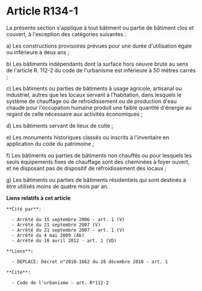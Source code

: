 # Article R134-1

La présente section s'applique à tout bâtiment ou partie de bâtiment clos et couvert, à l'exception des catégories
suivantes : 

a) Les constructions provisoires prévues pour une durée d'utilisation égale ou inférieure à deux ans ; 

b) Les bâtiments indépendants dont la surface hors oeuvre brute au sens de l'article R. 112-2 du code de l'urbanisme est
inférieure à 50 mètres carrés ; 

c) Les bâtiments ou parties de bâtiments à usage agricole, artisanal ou industriel, autres que les locaux servant à
l'habitation, dans lesquels le système de chauffage ou de refroidissement ou de production d'eau chaude pour l'occupation
humaine produit une faible quantité d'énergie au regard de celle nécessaire aux activités économiques ; 

d) Les bâtiments servant de lieux de culte ; 

e) Les monuments historiques classés ou inscrits à l'inventaire en application du code du patrimoine ; 

f) Les bâtiments ou parties de bâtiments non chauffés ou pour lesquels les seuls équipements fixes de chauffage sont des
cheminées à foyer ouvert, et ne disposant pas de dispositif de refroidissement des locaux ; 

g) Les bâtiments ou parties de bâtiments résidentiels qui sont destinés à être utilisés moins de quatre mois par an.

**Liens relatifs à cet article**

	**Cité par**:

	  - Arrêté du 15 septembre 2006 - art. 1 (V)
	  - Arrêté du 21 septembre 2007 (V)
	  - Arrêté du 21 septembre 2007 - art. 1 (V)
	  - Arrêté du 4 mai 2009 (Ab)
	  - Arrêté du 18 avril 2012 - art. 1 (VD)

	**Liens**:

	  - DEPLACE: Décret n°2010-1662 du 28 décembre 2010 - art. 1

	**Cite**:

	  - Code de l'urbanisme - art. R*112-2
